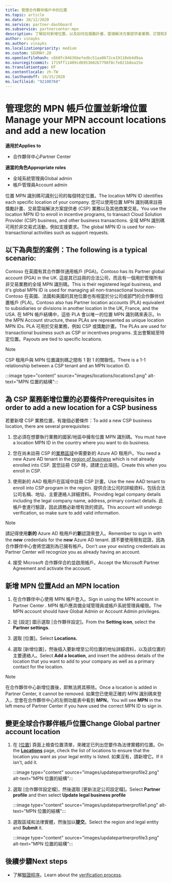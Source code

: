 ```yaml
---
title: 管理合作夥伴帳戶中的位置
ms.topic: article
ms.date: 10/12/2020
ms.service: partner-dashboard
ms.subservice: partnercenter-mpn
description: 了解如何新增位置，以及如何在獎勵計畫、雲端解決方案提供者業務、訂閱和其他交易中使用 MPN 識別碼。
author: vinayks
ms.author: vinayks
ms.localizationpriority: medium
ms.custom: SEOMAY.20
ms.openlocfilehash: c6b0fc84636befedbc51aa0672ce19110eb4d9aa
ms.sourcegitcommit: 1719ff11409cd6953602b7798f8cfe821b8ea15e
ms.translationtype: HT
ms.contentlocale: zh-TW
ms.lasthandoff: 10/15/2020
ms.locfileid: "92100768"
---
```

# <a name="manage-your-mpn-account-locations-and-add-a-new-location"></a><span data-ttu-id="0f8f2-103">管理您的 MPN 帳戶位置並新增位置</span><span class="sxs-lookup"><span data-stu-id="0f8f2-103">Manage your MPN account locations and add a new location</span></span>

<span data-ttu-id="0f8f2-104">**適用於**</span><span class="sxs-lookup"><span data-stu-id="0f8f2-104">**Applies to**</span></span>

- <span data-ttu-id="0f8f2-105">合作夥伴中心</span><span class="sxs-lookup"><span data-stu-id="0f8f2-105">Partner Center</span></span>

<span data-ttu-id="0f8f2-106">**適當的角色**</span><span class="sxs-lookup"><span data-stu-id="0f8f2-106">**Appropriate roles**</span></span>

- <span data-ttu-id="0f8f2-107">全域系統管理員</span><span class="sxs-lookup"><span data-stu-id="0f8f2-107">Global admin</span></span>
- <span data-ttu-id="0f8f2-108">帳戶管理員</span><span class="sxs-lookup"><span data-stu-id="0f8f2-108">Account admin</span></span>

<span data-ttu-id="0f8f2-109">位置 MPN 識別碼可識別公司的每個特定位置。</span><span class="sxs-lookup"><span data-stu-id="0f8f2-109">The location MPN ID identifies each specific location of your company.</span></span> <span data-ttu-id="0f8f2-110">您可以使用位置 MPN 識別碼來註冊獎勵計畫、交易雲端解決方案提供者 (CSP) 業務以及其他商業交易。</span><span class="sxs-lookup"><span data-stu-id="0f8f2-110">You use the location MPN ID to enroll in incentive programs, to transact Cloud Solution Provider (CSP) business, and other business transactions.</span></span> <span data-ttu-id="0f8f2-111">全域 MPN 識別碼可用於非交易式活動，例如支援要求。</span><span class="sxs-lookup"><span data-stu-id="0f8f2-111">The global MPN ID is used for non-transactional activities such as support requests.</span></span>

## <a name="the-following-is-a-typical-scenario"></a><span data-ttu-id="0f8f2-112">以下為典型的案例：</span><span class="sxs-lookup"><span data-stu-id="0f8f2-112">The following is a typical scenario:</span></span>

<span data-ttu-id="0f8f2-113">Contoso 在英國有其合作夥伴通用帳戶 (PGA)。</span><span class="sxs-lookup"><span data-stu-id="0f8f2-113">Contoso has its Partner global account (PGA) in the UK.</span></span> <span data-ttu-id="0f8f2-114">這是其已註冊的合法公司，而且有一個用於管理所有非交易業務的全域 MPN 識別碼。</span><span class="sxs-lookup"><span data-stu-id="0f8f2-114">This is their registered legal business, and it's global MPN ID is used for managing all non-transactional business.</span></span> <span data-ttu-id="0f8f2-115">Contoso 在英國、法國和美國的其他位置也有相當於分公司或部門的合作夥伴位置帳戶 (PLA)。</span><span class="sxs-lookup"><span data-stu-id="0f8f2-115">Contoso also has Partner location accounts (PLA) equivalent to subsidiaries or divisions in another location in the UK, France, and the USA.</span></span> <span data-ttu-id="0f8f2-116">在 MPN 帳戶結構中，這些 PLA 會以唯一的位置 MPN 識別碼來表示。</span><span class="sxs-lookup"><span data-stu-id="0f8f2-116">In the MPN Account structure, these PLAs are represented as unique location MPN IDs.</span></span> <span data-ttu-id="0f8f2-117">PLA 可用於交易業務，例如 CSP 或獎勵計畫。</span><span class="sxs-lookup"><span data-stu-id="0f8f2-117">The PLAs are used for transactional business such as CSP or incentives programs.</span></span> <span data-ttu-id="0f8f2-118">支出會繫結至特定位置。</span><span class="sxs-lookup"><span data-stu-id="0f8f2-118">Payouts are tied to specific locations.</span></span> 

>[!NOTE]
><span data-ttu-id="0f8f2-119">CSP 租用戶與 MPN 位置識別碼之間有 1 對 1 的關聯性。</span><span class="sxs-lookup"><span data-stu-id="0f8f2-119">There is a 1-1 relationship between a CSP tenant and an MPN location ID.</span></span>

:::image type="content" source="images/locations/locations1.png" alt-text="MPN 位置的結構":::

## <a name="prerequisites-in-order-to-add-a-new-location-for-a-csp-business"></a><span data-ttu-id="0f8f2-121">為 CSP 業務新增位置的必要條件</span><span class="sxs-lookup"><span data-stu-id="0f8f2-121">Prerequisites in order to add a new location for a CSP business</span></span>

<span data-ttu-id="0f8f2-122">若要新增 CSP 業務位置，有幾個必要條件：</span><span class="sxs-lookup"><span data-stu-id="0f8f2-122">To add a new CSP business location, there are several prerequisites:</span></span>

1. <span data-ttu-id="0f8f2-123">您必須在想要執行業務的國家/地區中擁有位置 MPN 識別碼。</span><span class="sxs-lookup"><span data-stu-id="0f8f2-123">You must have a location MPN ID in the country where you want to do business.</span></span>

1. <span data-ttu-id="0f8f2-124">您在尚未註冊 CSP 的[業務區域](regional-authorization-overview.md)中需要新的 Azure AD 租用戶。</span><span class="sxs-lookup"><span data-stu-id="0f8f2-124">You need a new Azure AD tenant in the [region of business](regional-authorization-overview.md) which is not already enrolled into CSP.</span></span> <span data-ttu-id="0f8f2-125">當您註冊 CSP 時，請建立此項目。</span><span class="sxs-lookup"><span data-stu-id="0f8f2-125">Create this when you enroll in CSP.</span></span>
 
3. <span data-ttu-id="0f8f2-126">使用新的 AAD 租用戶在區域中註冊 CSP 計畫。</span><span class="sxs-lookup"><span data-stu-id="0f8f2-126">Use the new AAD tenant to enroll into CSP program in the region.</span></span>
<span data-ttu-id="0f8f2-127">提供合法公司的詳細資料，包括合法公司名稱、地址、主要連絡人詳細資料。</span><span class="sxs-lookup"><span data-stu-id="0f8f2-127">Providing legal company details including the legal company name, address, primary contact details.</span></span> <span data-ttu-id="0f8f2-128">此帳戶會進行驗證，因此請務必新增有效的資訊。</span><span class="sxs-lookup"><span data-stu-id="0f8f2-128">This account will undergo verification, so make sure to add valid information.</span></span>

>[!NOTE] 
 ><span data-ttu-id="0f8f2-129">請記得使用**新的** Azure AD 租用戶的**新**認證來登入。</span><span class="sxs-lookup"><span data-stu-id="0f8f2-129">Remember to sign in with the **new** credentials for the **new** Azure AD tenant.</span></span> <span data-ttu-id="0f8f2-130">請不要使用現有認證，因為合作夥伴中心會將您識別為已擁有帳戶。</span><span class="sxs-lookup"><span data-stu-id="0f8f2-130">Don't use your existing credentials as Partner Center will recognize you as already having an account.</span></span>

4. <span data-ttu-id="0f8f2-131">接受 Microsoft 合作夥伴合約並啟用帳戶。</span><span class="sxs-lookup"><span data-stu-id="0f8f2-131">Accept the Microsoft Partner Agreement and activate the account.</span></span>

## <a name="add-an-mpn-location"></a><span data-ttu-id="0f8f2-132">新增 MPN 位置</span><span class="sxs-lookup"><span data-stu-id="0f8f2-132">Add an MPN location</span></span>

1. <span data-ttu-id="0f8f2-133">在合作夥伴中心使用 MPN 帳戶登入。</span><span class="sxs-lookup"><span data-stu-id="0f8f2-133">Sign in using the MPN account in Partner Center .</span></span> <span data-ttu-id="0f8f2-134">MPN 帳戶應具備全域管理員或帳戶系統管理員權限。</span><span class="sxs-lookup"><span data-stu-id="0f8f2-134">The MPN account should have Global Admin or Account Admin privileges.</span></span> 

1. <span data-ttu-id="0f8f2-135">從 [設定] 圖示選取 [合作夥伴設定]。</span><span class="sxs-lookup"><span data-stu-id="0f8f2-135">From the **Setting icon**, select the **Partner settings**.</span></span>

2. <span data-ttu-id="0f8f2-136">選取 [位置]。</span><span class="sxs-lookup"><span data-stu-id="0f8f2-136">Select **Locations.**</span></span>

3. <span data-ttu-id="0f8f2-137">選取 [新增位置]，然後插入要新增至公司位置的地址詳細資料，以及該位置的主要連絡人。</span><span class="sxs-lookup"><span data-stu-id="0f8f2-137">Select **Add a location**, and insert the address details of the location that you want to add to your company as well as a primary contact for the location.</span></span>

> [!NOTE]
> <span data-ttu-id="0f8f2-138">在合作夥伴中心新增位置後，即無法將其移除。</span><span class="sxs-lookup"><span data-stu-id="0f8f2-138">Once a location is added in Partner Center, it cannot be removed.</span></span> <span data-ttu-id="0f8f2-139">如果您已使用正確的 MPN 識別碼來登入，您會在合作夥伴中心的左側功能表中看到 **MPN**。</span><span class="sxs-lookup"><span data-stu-id="0f8f2-139">You will see **MPN** in the left menu of Partner Center if you have used the correct MPN ID to sign in.</span></span>

## <a name="change-global-partner-account-location"></a><span data-ttu-id="0f8f2-140">變更全球合作夥伴帳戶位置</span><span class="sxs-lookup"><span data-stu-id="0f8f2-140">Change Global partner account location</span></span>

1. <span data-ttu-id="0f8f2-141">在 [[位置]](https://partner.microsoft.com/pcv/accountsettings/locationsprofile) 頁面上檢查位置清單，來確定已列出您要作為法律實體的位置。</span><span class="sxs-lookup"><span data-stu-id="0f8f2-141">On the **[Locations](https://partner.microsoft.com/pcv/accountsettings/locationsprofile)** page, check the list of locations to ensure that the location you want as your legal entity is listed.</span></span> <span data-ttu-id="0f8f2-142">如果沒有，請新增它。</span><span class="sxs-lookup"><span data-stu-id="0f8f2-142">If it isn't, add it.</span></span>

   :::image type="content" source="images/updatepartnerprofile2.png" alt-text="MPN 位置的結構":::

2. <span data-ttu-id="0f8f2-144">選取 [合作夥伴設定檔]，然後選取 [更新法定公司設定檔]。</span><span class="sxs-lookup"><span data-stu-id="0f8f2-144">Select **Partner profile** and then select **Update legal business profile**</span></span>

   :::image type="content" source="images/updatepartnerprofile1.png" alt-text="MPN 位置的結構":::

3. <span data-ttu-id="0f8f2-146">選取區域和法律實體，然後加以**提交**。</span><span class="sxs-lookup"><span data-stu-id="0f8f2-146">Select the region and legal entity and **Submit** it.</span></span>

   :::image type="content" source="images/updatepartnerprofile3.png" alt-text="MPN 位置的結構":::

## <a name="next-steps"></a><span data-ttu-id="0f8f2-148">後續步驟</span><span class="sxs-lookup"><span data-stu-id="0f8f2-148">Next steps</span></span>

- <span data-ttu-id="0f8f2-149">了解[驗證程序](verification-responses.md)。</span><span class="sxs-lookup"><span data-stu-id="0f8f2-149">Learn about the [verification process](verification-responses.md).</span></span>
